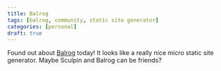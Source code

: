 ```yaml
---
title: Balrog
tags: [balrog, community, static site generator]
categories: [personal]
draft: true
---
```

Found out about [Balrog](http://github.com/igorw/balrog) today! It looks
like a really nice micro static site generator. Maybe Sculpin and Balrog
can be friends?
